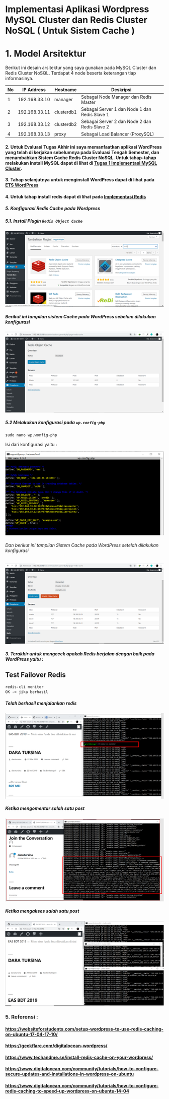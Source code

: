 # Implementasi Aplikasi Wordpress MySQL Cluster dan Redis Cluster NoSQL ( Untuk Sistem Cache )
# 1. Model Arsitektur 
Berikut ini desain arsitektur yang saya gunakan pada MySQL Cluster dan Redis Cluster NoSQL.
Terdapat 4 node beserta keterangan tiap informasinya.

| No | IP Address | Hostname | Deskripsi |
| --- | --- | --- | --- |
| 1 | 192.168.33.10 | manager | Sebagai Node Manager dan Redis Master |
| 2 | 192.168.33.11| clusterdb1 | Sebagai Server 1 dan Node 1 dan Redis Slave 1 |
| 3 | 192.168.33.12 | clusterdb2 | Sebagai Server 2 dan Node 2 dan Redis Slave 2 |
| 4 | 192.168.33.13 | proxy | Sebagai Load Balancer (ProxySQL)|

#### 2. Untuk Evaluasi Tugas Akhir ini saya memanfaatkan aplikasi WordPress yang telah di kerjakan sebelumnya pada Evaluasi Tengah Semester, dan menambahkan Sistem Cache Redis Cluster NoSQL. Untuk tahap-tahap melakukan install MySQL dapat di lihat di [Tugas 1 Implementasi MySQL Cluster](https://github.com/daratursina/BDT/tree/master/TUGAS%201). 

#### 3. Tahap selanjutnya untuk menginstall WordPress dapat di lihat pada [ETS WordPress](https://github.com/daratursina/BDT/blob/master/ETS/README.md)

#### 4. Untuk tahap install redis dapat di lihat pada [Implementasi Redis](https://github.com/daratursina/BDT/blob/master/TUGAS%205/Implementasi%20Redis/README.md)


##### 5. Konfigurasi Redis Cache pada Wordpress
##### 5.1. Install Plugin `````Redis Object Cache`````

![SS](https://github.com/daratursina/BDT/blob/master/EAS%20BDT/SS/pasangsekarang.PNG)

##### Berikut ini tampilan sistem Cache pada WordPress sebelum dilakukan konfigurasi

![SS](https://github.com/daratursina/BDT/blob/master/EAS%20BDT/SS/sebelumconfigwp.PNG)

##### 5.2 Melakukan konfigurasi pada `````wp.config-php`````
`````
sudo nano wp.wonfig-php
`````
Isi dari konfigurasi yaitu : 

![SS](https://github.com/daratursina/BDT/blob/master/EAS%20BDT/SS/wpconfig.PNG)

###### Dan berikut ini tampilan Sistem Cache pada WordPress setelah dilakukan konfigurasi

![SS](https://github.com/daratursina/BDT/blob/master/EAS%20BDT/SS/setelahconfigwp.PNG)

##### 3. Terakhir untuk mengecek apakah Redis berjalan dengan baik pada WordPress yaitu :
## Test Failover Redis
`````
redis-cli monitor
OK -> jika berhasil 
`````

##### Telah berhasil menjalankan redis

![SS](https://github.com/daratursina/BDT/blob/master/EAS%20BDT/SS/redisokee.PNG)

##### Ketika mengomentar salah satu post

![SS](https://github.com/daratursina/BDT/blob/master/EAS%20BDT/SS/baruu.PNG)

##### Ketika mengakses salah satu post
![SS](https://github.com/daratursina/BDT/blob/master/EAS%20BDT/SS/bukapost.PNG)

### 5. Referensi : 
#### https://websiteforstudents.com/setup-wordpress-to-use-redis-caching-on-ubuntu-17-04-17-10/
#### https://geekflare.com/digitalocean-wordpress/
#### https://www.techandme.se/install-redis-cache-on-your-wordpress/
#### https://www.digitalocean.com/community/tutorials/how-to-configure-secure-updates-and-installations-in-wordpress-on-ubuntu
#### https://www.digitalocean.com/community/tutorials/how-to-configure-redis-caching-to-speed-up-wordpress-on-ubuntu-14-04




